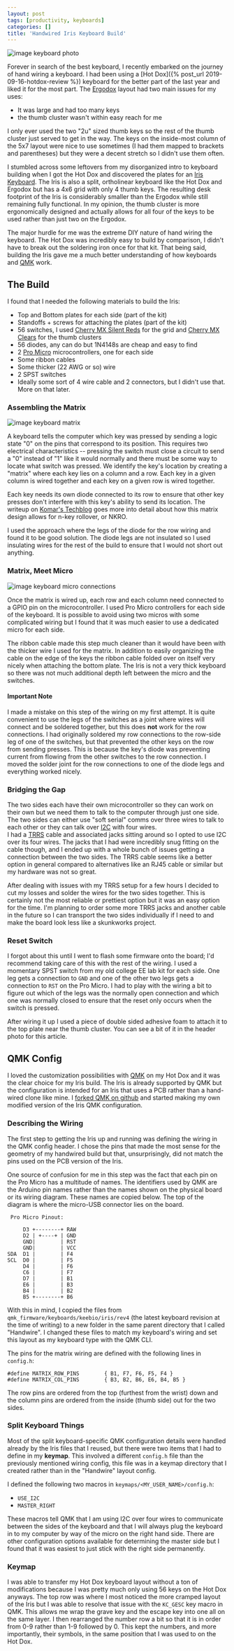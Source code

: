 ```yaml
---
layout: post
tags: [productivity, keyboards]
categories: []
title: 'Handwired Iris Keyboard Build'
---
```


![image keyboard photo](/assets/iris1.jpg)

Forever in search of the best keyboard, I recently embarked on the journey of
hand wiring a keyboard. I had been using a [Hot Dox]({% post_url 2019-09-16-hotdox-review %})
keyboard for the better part of the last year and liked it for the most part. The
[Ergodox]() layout had two main issues for my uses: 

- It was large and had too many keys
- the thumb cluster wasn't within easy reach for me

I only ever used the two "2u" sized thumb keys so the rest of the thumb cluster 
just served to get in the way. The keys on the inside-most column of the 5x7 
layout were nice to use sometimes (I had them mapped to brackets and parentheses)
but they were a decent stretch so I didn't use them often.

I stumbled across some leftovers from my disorganized intro to keyboard building
when I got the Hot Dox and discovered the plates for an [Iris Keyboard](https://keeb.io/products/iris-keyboard-split-ergonomic-keyboard). The
Iris is also a split, ortholinear keyboard like the Hot Dox and Ergodox but has 
a 4x6 grid with only 4 thumb keys. The resulting desk footprint of the Iris is 
considerably smaller than the Ergodox while still remaining fully functional. 
In my opinion, the thumb cluster is more ergonomically designed and actually
allows for all four of the keys to be used rather than just two on the Ergodox.

The major hurdle for me was the extreme DIY nature of hand wiring the keyboard.
The Hot Dox was incredibly easy to build by comparison, I didn't have to break 
out the soldering iron once for that kit. That being said, building the Iris 
gave me a much better understanding of how keyboards and [QMK](https://docs.qmk.fm/#/) work.

## The Build

I found that I needed the following materials to build the Iris:

- Top and Bottom plates for each side (part of the kit)
- Standoffs + screws for attaching the plates (part of the kit)
- 56 switches, I used [Cherry MX Silent Reds](https://www.cherrymx.de/en/mx-original/mx-silent-red.html) for the grid and [Cherry MX Clears](https://www.cherrymx.de/en/mx-special/mx-clear.html) for the thumb clusters
- 56 diodes, any can do but 1N4148s are cheap and easy to find
- 2 [Pro Micro](https://www.sparkfun.com/products/12640) microcontrollers, one for each side
- Some ribbon cables
- Some thicker (22 AWG or so) wire
- 2 SPST switches 
- Ideally some sort of 4 wire cable and 2 connectors, but I didn't use that. More on that later.

### Assembling the Matrix

![image keyboard matrix](/assets/iris2.jpg)

A keyboard tells the computer which key was pressed by sending a logic state "0"
on the pins that correspond to its position. This requires two electrical
characteristics -- pressing the switch must close a circuit to send a "0" instead
of "1" like it would normally and there must be some way to locate what switch 
was pressed. We identify the key's location by creating a "matrix" where each 
key lies on a column and a row. Each key in a given column is wired together and
each key on a given row is wired together.

Each key needs its own diode connected to its row to ensure that other key presses
don't interfere with this key's ability to send its location. The writeup on 
[Komar's Techblog](http://blog.komar.be/how-to-make-a-keyboard-the-matrix/) 
goes more into detail about how this matrix design allows for n-key rollover, 
or NKRO. 

I used the approach where the legs of the diode for the row wiring and found it 
to be good solution. The diode legs are not insulated so I used insulating wires
for the rest of the build to ensure that I would not short out anything.

### Matrix, Meet Micro

![image keyboard micro connections](/assets/iris3.jpg)

Once the matrix is wired up, each row and each column need connected to a GPIO 
pin on the microcontroller. I used Pro Micro controllers for each side of the 
keyboard. It is possible to avoid using two micros with some complicated wiring 
but I found that it was much easier to use a dedicated micro for each side. 

The ribbon cable made this step much cleaner than it would have been with the 
thicker wire I used for the matrix. In addition to easily organizing the cable 
on the edge of the keys the ribbon cable folded over on itself very nicely when
attaching the bottom plate. The Iris is not a very thick keyboard so there was
not much additional depth left between the micro and the switches.

#### Important Note

I made a mistake on this step of the wiring on my first attempt. It is quite 
convenient to use the legs of the switches as a joint where wires will connect 
and be soldered together, but this does **not** work for the row connections. 
I had originally soldered my row connections to the row-side leg of one of the
switches, but that prevented the other keys on the row from sending presses.
This is because the key's diode was preventing current from flowing from the other 
switches to the row connection. I moved the solder joint for the row connections
to one of the diode legs and everything worked nicely.

### Bridging the Gap

The two sides each have their own microcontroller so they can work on their own
but we need them to talk to the computer through just one side. The two sides can 
either use "soft serial" comms over three wires to talk to each other or they
can talk over [I2C](https://en.wikipedia.org/wiki/I%C2%B2C) with four wires.    
I had a [TRRS](https://www.cablechick.com.au/blog/understanding-trrs-and-audio-jacks/) cable and associated 
jacks sitting around so I opted to use I2C over its four wires. The jacks that I
had were incredibly snug fitting on the cable though, and I ended up with a whole 
bunch of issues getting a connection between the two sides. The TRRS cable seems
like a better option in general compared to alternatives like an RJ45 cable or 
similar but my hardware was not so great. 

After dealing with issues with my TRRS setup for a few hours I decided to cut 
my losses and solder the wires for the two sides together. This is certainly
not the most reliable or prettiest option but it was an easy option for the time.
I'm planning to order some more TRRS jacks and another cable in the future so I
can transport the two sides individually if I need to and make the board look
less like a skunkworks project.

### Reset Switch

I forgot about this until I went to flash some firmware onto the board; I'd
recommend taking care of this with the rest of the wiring. I used a momentary
SPST switch from my old college EE lab kit for each side. One leg gets a connection 
to `GND` and one of the other two legs gets a connection to `RST` on the Pro Micro.
I had to play with the wiring a bit to figure out which of the legs was the normally 
open connection and which one was normally closed to ensure that the reset only
occurs when the switch is pressed.

After wiring it up I used a piece of double sided adhesive foam to attach it 
to the top plate near the thumb cluster. You can see a bit of it in the header
photo for this article.

## QMK Config

I loved the customization possibilities with [QMK](https://docs.qmk.fm/#/) on my Hot Dox and it was 
the clear choice for my Iris build. The Iris is already supported by QMK but
the configuration is intended for an Iris that uses a PCB rather than a hand-wired
clone like mine. I [forked QMK on github](https://github.com/baylessj/qmk_firmware)
and started making my own modified version of the Iris QMK configuration.

### Describing the Wiring

The first step to getting the Iris up and running was defining the wiring in the 
QMK config header. I chose the pins that made the most sense for the geometry of 
my handwired build but that, unsurprisingly, did not match the pins used on the 
PCB version of the Iris.

One source of confusion for me in this step was the fact that each pin on the 
Pro Micro has a multitude of names. The identifiers used by QMK are the Arduino 
pin names rather than the names shown on the physical board or its wiring diagram.
These names are copied below. The top of the diagram is where the micro-USB
connector lies on the board.

```
 Pro Micro Pinout:

     D3 +--------+ RAW
     D2 | +----+ | GND
     GND|        | RST
     GND|        | VCC
SDA  D1 |        | F4
SCL  D0 |        | F5
     D4 |        | F6
     C6 |        | F7
     D7 |        | B1
     E6 |        | B3
     B4 |        | B2
     B5 +--------+ B6
```

With this in mind, I copied the files from `qmk_firmware/keyboards/keebio/iris/rev4`
(the latest keyboard revision at the time of writing) to a new folder in the same 
parent directory that I called "Handwire". I changed these files to match my keyboard's 
wiring and set this layout as my keyboard type with the QMK CLI.

The pins for the matrix wiring are defined with the following lines in `config.h`:

```
#define MATRIX_ROW_PINS        { B1, F7, F6, F5, F4 }
#define MATRIX_COL_PINS        { B3, B2, B6, E6, B4, B5 }
```

The row pins are ordered from the top (furthest from the wrist) down and the 
column pins are ordered from the inside (thumb side) out for the two sides. 

### Split Keyboard Things

Most of the split keyboard-specific QMK configuration details were handled already
by the Iris files that I reused, but there were two items that I had to define 
in my **keymap**. This involved a different `config.h` file than the previously
mentioned wiring config, this file was in a keymap directory that I created rather 
than in the "Handwire" layout config. 

I defined the following two macros in `keymaps/<MY_USER_NAME>/config.h`:

- `USE_I2C`
- `MASTER_RIGHT`

These macros tell QMK that I am using I2C over four wires to communicate between 
the sides of the keyboard and that I will always plug the keyboard in to my
computer by way of the micro on the right hand side. There are other configuration 
options available for determining the master side but I found that it was easiest
to just stick with the right side permanently.

### Keymap

I was able to transfer my Hot Dox keyboard layout without a ton of modifications 
because I was pretty much only using 56 keys on the Hot Dox anyways. The top row
was where I most noticed the more cramped layout of the Iris but I was able to 
resolve that issue with the `KC_GESC` key macro in QMK. This allows me wrap the 
grave key and the escape key into one all on the same layer. I then rearranged
the number row a bit so that it is in order from 0-9 rather than 1-9 followed by 0.
This kept the numbers, and more importantly, their symbols, in the same position
that I was used to on the Hot Dox.

